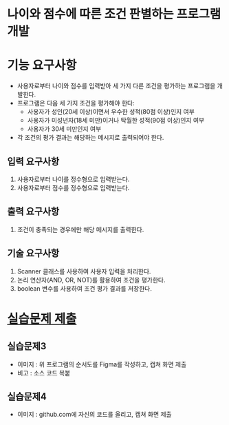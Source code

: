 
# 나이와 점수에 따른 조건 판별하는 프로그램 개발

# 기능 요구사항

- 사용자로부터 나이와 점수를 입력받아 세 가지 다른 조건을 평가하는 프로그램을 개발한다.
- 프로그램은 다음 세 가지 조건을 평가해야 한다:
    - 사용자가 성인(20세 이상)이면서 우수한 성적(80점 이상)인지 여부
    - 사용자가 미성년자(18세 미만)이거나 탁월한 성적(90점 이상)인지 여부
    - 사용자가 30세 미만인지 여부
- 각 조건의 평가 결과는 해당하는 메시지로 출력되어야 한다.

## 입력 요구사항

1. 사용자로부터 나이를 정수형으로 입력받는다.
2. 사용자로부터 점수를 정수형으로 입력받는다.

## 출력 요구사항

1. 조건이 충족되는 경우에만 해당 메시지를 출력한다.

## 기술 요구사항

1. Scanner 클래스를 사용하여 사용자 입력을 처리한다.
2. 논리 연산자(AND, OR, NOT)를 활용하여 조건을 평가한다.
3. boolean 변수를 사용하여 조건 평가 결과를 저장한다.

# [실습문제 제출](../../../Notice/실습문제%20제출.md)

## 실습문제3

- 이미지 : 위 프로그램의 순서도를 Figma를 작성하고, 캡쳐 화면 제출
- 비고 : 소스 코드 복붙

## 실습문제4

- 이미지 : github.com에 자신의 코드를 올리고, 캡쳐 화면 제출